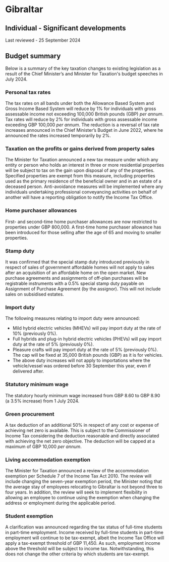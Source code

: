 # Gibraltar
## Individual - Significant developments
Last reviewed - 25 September 2024
## Budget summary
Below is a summary of the key taxation changes to existing legislation as a result of the Chief Minister’s and Minister for Taxation's budget speeches in July 2024.
### Personal tax rates
The tax rates on all bands under both the Allowance Based System and Gross Income Based System will reduce by 1% for individuals with gross assessable income not exceeding 100,000 British pounds (GBP) _per annum_.
Tax rates will reduce by 2% for individuals with gross assessable income exceeding GBP 100,000 _per annum_.
The reduction is a reversal of tax rate increases announced in the Chief Minister’s Budget in June 2022, where he announced the rates increased temporarily by 2%.
### Taxation on the profits or gains derived from property sales 
The Minister for Taxation announced a new tax measure under which any entity or person who holds an interest in three or more residential properties will be subject to tax on the gain upon disposal of any of the properties. Specified properties are exempt from this measure, including properties used as the primary residence of the beneficial owner and in an estate of a deceased person.
Anti-avoidance measures will be implemented where any individuals undertaking professional conveyancing activities on behalf of another will have a reporting obligation to notify the Income Tax Office.
### Home purchaser allowances 
First- and second-time home purchaser allowances are now restricted to properties under GBP 800,000.
A first-time home purchaser allowance has been introduced for those selling after the age of 65 and moving to smaller properties.
### Stamp duty
It was confirmed that the special stamp duty introduced previously in respect of sales of government affordable homes will not apply to sales after an acquisition of an affordable home on the open market.
New purchase agreements and assignments of off-plan purchases will be registrable instruments with a 0.5% special stamp duty payable on Assignment of Purchase Agreement (by the assignor). This will not include sales on subsidised estates.
### Import duty
The following measures relating to import duty were announced:
  * Mild hybrid electric vehicles (MHEVs) will pay import duty at the rate of 10% (previously 0%).
  * Full hybrids and plug-in hybrid electric vehicles (PHEVs) will pay import duty at the rate of 5% (previously 0%).
  * Pleasure crafts will pay import duty at the rate of 5% (previously 0%). The cap will be fixed at 35,000 British pounds (GBP) as it is for vehicles.
  * The above duty increases will not apply to importations where the vehicle/vessel was ordered before 30 September this year, even if delivered after.


### Statutory minimum wage
The statutory hourly minimum wage increased from GBP 8.60 to GBP 8.90 (a 3.5% increase) from 1 July 2024.
### Green procurement 
A tax deduction of an additional 50% in respect of any cost or expense of achieving net zero is available. This is subject to the Commissioner of Income Tax considering the deduction reasonable and directly associated with achieving the net zero objective. The deduction will be capped at a maximum of GBP 10,000 _per annum_.
### Living accommodation exemption
The Minister for Taxation announced a review of the accommodation exemption per Schedule 7 of the Income Tax Act 2010. The review will include changing the seven-year exemption period, the Minister noting that the average stay of employees relocating to Gibraltar is not beyond three to four years. In addition, the review will seek to implement flexibility in allowing an employee to continue using the exemption when changing the address or employment during the applicable period. 
### Student exemption
A clarification was announced regarding the tax status of full-time students in part-time employment. Income received by full-time students in part-time employment will continue to be tax-exempt, albeit the Income Tax Office will apply a tax-exempt threshold of GBP 11,450. As such, employment income above the threshold will be subject to income tax.
Notwithstanding, this does not change the other criteria by which students are tax-exempt.
